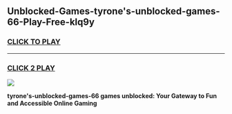 
## Unblocked-Games-tyrone's-unblocked-games-66-Play-Free-klq9y
<h3>
<a href="https://premium76.site?title=tyrone's-unblocked-games-66&ref=23A">CLICK TO PLAY</a></h3>
<hr>

<h3>
<a href="https://premium76.site?title=tyrone's-unblocked-games-66&ref=23A">CLICK 2 PLAY</a>
  
</h3>

<a href="https://premium76.site?title=tyrone's-unblocked-games-66&ref=23A"><img src="https://clearcache.store/games.png"></a>


**tyrone's-unblocked-games-66 games unblocked: Your Gateway to Fun and Accessible Online Gaming**
